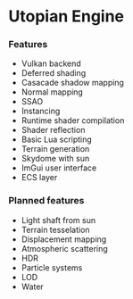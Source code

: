 # Utopian Engine

### Features
+ Vulkan backend
+ Deferred shading
+ Casacade shadow mapping
+ Normal mapping
+ SSAO
+ Instancing
+ Runtime shader compilation
+ Shader reflection
+ Basic Lua scripting
+ Terrain generation
+ Skydome with sun
+ ImGui user interface
+ ECS layer

### Planned features
+ Light shaft from sun
+ Terrain tesselation
+ Displacement mapping
+ Atmospheric scattering
+ HDR
+ Particle systems
+ LOD
+ Water